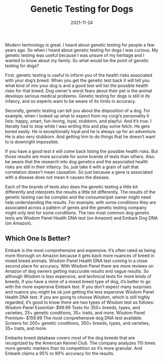 ﻿---
title: "Genetic Testing for Dogs"
date: "2021-11-24"
hero_image: "./genes.jpg"
hero_image_alt: "A Dog Looking Lazy"
hero_image_credit_text: "Jesse Schoff"
hero_image_credit_link: "https://unsplash.com/@jesseschoff?utm_source=unsplash&utm_medium=referral&utm_content=creditCopyText"
---
  
Modern technology is great. I heard about genetic testing for people a few years ago. So when I heard about genetic testing for dogs I was curious. My genetic testing was useful because I was unsure of my heritage and I wanted to know about my family. So what would be the point of genetic testing for dogs?

First, genetic testing is useful to inform you of the health risks associated with your dog’s breed. When you get the genetic test back it will tell you what kind of mix your dog is and a good test will list the possible health risks for that breed. Dog owner's worst fears about their pet is the animal develops serious medical problems. Genetic testing for dogs is still in its infancy, and so experts want to be aware of its limits in accuracy. 

Secondly, genetic testing can tell you about the disposition of a dog. For example, when I looked up what to expect from my corgi’s personality it lists: happy, smart, fun-loving, loyal, stubborn, and playful. And it’s true. I literally had to stop while I was writing this and play some fetch. He gets bored easily. He is exceptionally loyal and he is always up for an adventure. He is also very stubborn. And getting him to do things that he doesn’t want to is downright impossible.

If you have a good test it will come back listing the possible health risks. But those results are more accurate for some brands of tests than others. Also be aware that the research into dog genetics and the associated health risks are still in their infancy. So, just take it with a grain of salt that correlation doesn’t mean causation. So just because a gene is associated with a disease does not mean it causes the disease.

Each of the brands of tests also does the genetic testing a little bit differently and interprets the results a little bit differently. The results of the genetic testing can be complex and the consumer/pet owner might need help understanding the results. For example, with some conditions they are associated across a pattern of genes and the genetic testing company might only test for some conditions. The two most common dog genetic tests are Wisdom Panel Health DNA test (on Amazon) and Embark Dog DNA (on Amazon).
 
## Which One Is Better?
Embark is the most comprehensive and expensive. It’s often rated as being more thorough on Amazon because it gets back more nuances of breed in mixed breed animals. Wisdom Panel Health DNA test coming in a close second place for accuracy. With Wisdom Panel there are more reviews on Amazon of dog owners getting inaccurate results and vague results. So although Wisdom is less expensive, and technical tests for more kinds of breeds, if you have a more of a mixed breed type of dog, it’s better to go with the more expensive Embark test. If you don’t expect many surprises and nuance you might be ok just getting the less expensive Wisdom Panel Health DNA test.
If you are going to choose Wisdom, which is still highly regarded, it’s good to know there are two types of Wisdom test as follows:
Wisdom Panel Essential– $99.99 Tests for 350+ breeds, types, and varieties, 25+ genetic conditions, 35+ traits, and more.
Wisdom Panel Premium– $159.99 The most comprehensive dog DNA test available. Screens for 200+ genetic conditions, 350+ breeds, types, and varieties, 35+ traits, and more.

Embarks breed database covers most of the dog breeds that are recognized by the American Kennel Club. The company analyzes 110 times more genetic markers than its competition so it’s more granular. And Embark claims a 95% to 99% accuracy for the results.


